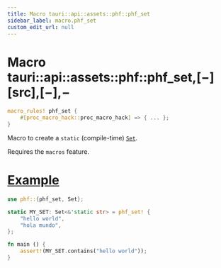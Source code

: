 ```yaml
---
title: Macro tauri::api::assets::phf::phf_set
sidebar_label: macro.phf_set
custom_edit_url: null
---
```


# Macro tauri::api::assets::phf::phf_set,\[−]\[src],\[−],−

```rs
macro_rules! phf_set {
    #[proc_macro_hack::proc_macro_hack] => { ... };
}
```

Macro to create a `static` (compile-time) [`Set`](/docs/api/rust/tauri/../../../../tauri/api/assets/phf/struct.Set "Set").

Requires the `macros` feature.

# [Example](/docs/api/rust/tauri/about:blank#example)

```rs
use phf::{phf_set, Set};

static MY_SET: Set<&'static str> = phf_set! {
    "hello world",
    "hola mundo",
};

fn main () {
    assert!(MY_SET.contains("hello world"));
}
```
